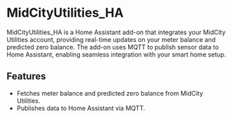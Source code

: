 # MidCityUtilities_HA

MidCityUtilities_HA is a Home Assistant add-on that integrates your MidCity Utilities account, providing real-time updates on your meter balance and predicted zero balance. The add-on uses MQTT to publish sensor data to Home Assistant, enabling seamless integration with your smart home setup.

## Features

- Fetches meter balance and predicted zero balance from MidCity Utilities.
- Publishes data to Home Assistant via MQTT.